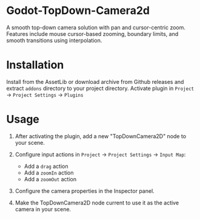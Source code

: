 # Godot-TopDown-Camera2d
A smooth top-down camera solution with pan and cursor-centric zoom. Features include mouse cursor-based zooming, boundary limits, and smooth transitions using interpolation.

# Installation
Install from the AssetLib or download archive from Github releases and extract `addons` directory to your project directory. 
Activate plugin in `Project` → `Project Settings` → `Plugins`

# Usage
1. After activating the plugin, add a new "TopDownCamera2D" node to your scene.

2. Configure input actions in `Project` → `Project Settings` → `Input Map`:
   - Add a `drag` action
   - Add a `zoomIn` action
   - Add a `zoomOut` action

3. Configure the camera properties in the Inspector panel.

4. Make the TopDownCamera2D node current to use it as the active camera in your scene.
